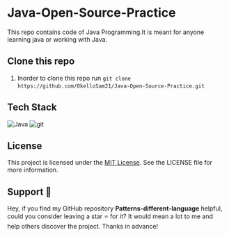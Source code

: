 # Java-Open-Source-Practice

This repo contains code of Java Programming.It is meant for anyone 
learning java or working with Java.

## Clone this repo

1. Inorder to clone this repo run `git clone ` `https://github.com/OkelloSam21/Java-Open-Source-Practice.git`

## Tech Stack

![Java](https://img.shields.io/badge/java-%23ED8B00.svg?style=for-the-badge&logo=openjdk&logoColor=white) 
![git](https://img.shields.io/badge/git-%23ED8B00.svg?style=for-the-badge&logo=git&Color=black)

## License

This project is licensed under the [MIT License](LICENSE). See the LICENSE file for more information.

## Support 🙏

Hey, if you find my GitHub repository **Patterns-different-language** helpful, could you consider leaving a star ⭐ for it? It would mean a lot to me and help others discover the project. Thanks in advance!
